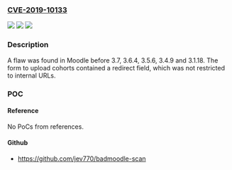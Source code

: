### [CVE-2019-10133](https://cve.mitre.org/cgi-bin/cvename.cgi?name=CVE-2019-10133)
![](https://img.shields.io/static/v1?label=Product&message=moodle&color=blue)
![](https://img.shields.io/static/v1?label=Version&message=3.7%2C%203.6.4%2C%203.5.6%2C%203.4.9%20and%203.1.18%20&color=brightgreen)
![](https://img.shields.io/static/v1?label=Vulnerability&message=CWE-601&color=brightgreen)

### Description

A flaw was found in Moodle before 3.7, 3.6.4, 3.5.6, 3.4.9 and 3.1.18. The form to upload cohorts contained a redirect field, which was not restricted to internal URLs.

### POC

#### Reference
No PoCs from references.

#### Github
- https://github.com/jev770/badmoodle-scan

